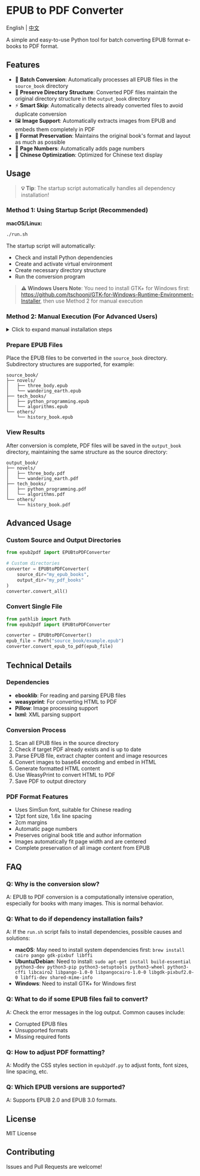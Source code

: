 # EPUB to PDF Converter

English | [中文](README.md)

A simple and easy-to-use Python tool for batch converting EPUB format e-books to PDF format.

## Features

- 🔄 **Batch Conversion**: Automatically processes all EPUB files in the `source_book` directory
- 📁 **Preserve Directory Structure**: Converted PDF files maintain the original directory structure in the `output_book` directory
- ⚡ **Smart Skip**: Automatically detects already converted files to avoid duplicate conversion
- 🖼️ **Image Support**: Automatically extracts images from EPUB and embeds them completely in PDF
- 📖 **Format Preservation**: Maintains the original book's format and layout as much as possible
- 📄 **Page Numbers**: Automatically adds page numbers
- 🎨 **Chinese Optimization**: Optimized for Chinese text display

## Usage

> **💡 Tip**: The startup script automatically handles all dependency installation!

### Method 1: Using Startup Script (Recommended)

**macOS/Linux:**
```bash
./run.sh
```

The startup script will automatically:
- Check and install Python dependencies
- Create and activate virtual environment
- Create necessary directory structure
- Run the conversion program

> **⚠️ Windows Users Note**: You need to install GTK+ for Windows first: https://github.com/tschoonj/GTK-for-Windows-Runtime-Environment-Installer, then use Method 2 for manual execution

### Method 2: Manual Execution (For Advanced Users)

<details>
<summary>Click to expand manual installation steps</summary>

1. **Create Virtual Environment:**
   ```bash
   # macOS/Linux
   python3 -m venv venv
   source venv/bin/activate
   
   # Windows
   python -m venv venv
   venv\Scripts\activate.bat
   ```

2. **Install Dependencies:**
   ```bash
   pip install -r requirements.txt
   ```

3. **Run Conversion:**
   ```bash
   python epub2pdf.py
   ```

</details>

### Prepare EPUB Files

Place the EPUB files to be converted in the `source_book` directory. Subdirectory structures are supported, for example:

```
source_book/
├── novels/
│   ├── three_body.epub
│   └── wandering_earth.epub
├── tech_books/
│   ├── python_programming.epub
│   └── algorithms.epub
└── others/
    └── history_book.epub
```

### View Results

After conversion is complete, PDF files will be saved in the `output_book` directory, maintaining the same structure as the source directory:

```
output_book/
├── novels/
│   ├── three_body.pdf
│   └── wandering_earth.pdf
├── tech_books/
│   ├── python_programming.pdf
│   └── algorithms.pdf
└── others/
    └── history_book.pdf
```

## Advanced Usage

### Custom Source and Output Directories

```python
from epub2pdf import EPUBtoPDFConverter

# Custom directories
converter = EPUBtoPDFConverter(
    source_dir="my_epub_books",
    output_dir="my_pdf_books"
)
converter.convert_all()
```

### Convert Single File

```python
from pathlib import Path
from epub2pdf import EPUBtoPDFConverter

converter = EPUBtoPDFConverter()
epub_file = Path("source_book/example.epub")
converter.convert_epub_to_pdf(epub_file)
```

## Technical Details

### Dependencies

- **ebooklib**: For reading and parsing EPUB files
- **weasyprint**: For converting HTML to PDF
- **Pillow**: Image processing support
- **lxml**: XML parsing support

### Conversion Process

1. Scan all EPUB files in the source directory
2. Check if target PDF already exists and is up to date
3. Parse EPUB file, extract chapter content and image resources
4. Convert images to base64 encoding and embed in HTML
5. Generate formatted HTML content
6. Use WeasyPrint to convert HTML to PDF
7. Save PDF to output directory

### PDF Format Features

- Uses SimSun font, suitable for Chinese reading
- 12pt font size, 1.6x line spacing
- 2cm margins
- Automatic page numbers
- Preserves original book title and author information
- Images automatically fit page width and are centered
- Complete preservation of all image content from EPUB

## FAQ

### Q: Why is the conversion slow?
A: EPUB to PDF conversion is a computationally intensive operation, especially for books with many images. This is normal behavior.

### Q: What to do if dependency installation fails?
A: If the `run.sh` script fails to install dependencies, possible causes and solutions:
- **macOS**: May need to install system dependencies first: `brew install cairo pango gdk-pixbuf libffi`
- **Ubuntu/Debian**: Need to install: `sudo apt-get install build-essential python3-dev python3-pip python3-setuptools python3-wheel python3-cffi libcairo2 libpango-1.0-0 libpangocairo-1.0-0 libgdk-pixbuf2.0-0 libffi-dev shared-mime-info`
- **Windows**: Need to install GTK+ for Windows first

### Q: What to do if some EPUB files fail to convert?
A: Check the error messages in the log output. Common causes include:
- Corrupted EPUB files
- Unsupported formats
- Missing required fonts

### Q: How to adjust PDF formatting?
A: Modify the CSS styles section in `epub2pdf.py` to adjust fonts, font sizes, line spacing, etc.

### Q: Which EPUB versions are supported?
A: Supports EPUB 2.0 and EPUB 3.0 formats.

## License

MIT License

## Contributing

Issues and Pull Requests are welcome!
